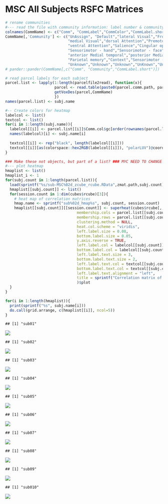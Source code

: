 MSC All Subjects RSFC Matrices
================

``` r
# rename communities
#--- read the file with community information: label number & community name & color & abbreviation for community name
colnames(CommName) <- c("Comm", "CommLabel","CommColor","CommLabel.short")
CommName[,'Community'] <- c("UnAssign", "Default","lateral Visual","Frontoparietal",
                            "medial Visual","dorsal Attention","Premotor",
                            "ventral Attention","Salience","Cingular opercular",
                            "Sensorimotor - hand","Sensorimotor - face","Auditory",
                            "anterior Medial temporal","posterior Medial temporal",
                            "Parietal memory","Context","Sensorimotor - foot", 
                            "Unknown","Unknown","Unknown","UnKnown","UnKnown")
# pander::pander(CommName[,c("Comm", "Community","CommLabel.short")])
```

``` r
# read parcel labels for each subject
parcel.list <- lapply(1:length(parcelfile2read), function(x){
                      parcel <- read.table(paste0(parcel.comm.path, parcelfile2read[x]),sep = ",")
                      getVoxDes(parcel,CommName)
                      })
names(parcel.list) <- subj.name

#-- Create colors for heatmap 
labelcol <- list()
textcol <- list()
for(i in 1:length(subj.name)){
  labelcol[[i]] <- parcel.list[[i]]$Comm.col$gc[order(rownames(parcel.list[[i]]$Comm.col$gc))]
  names(labelcol)[i] <- subj.name[i]
  
  textcol[[i]] <- rep("black", length(labelcol[[i]]))
  textcol[[i]][as(colorspace::hex2RGB(labelcol[[i]]), "polarLUV")@coords[,1] < 35] <- "white"  # Convert hex2RGB to lum
}
```

``` r
### Make these not objects, but part of a list? ### MYC NEED TO CHANGE 20190404
#--- plot heatmap
hmaplist <- list()
hmaplist_i <- 1
for(subj.count in 1:length(parcel.list)){
  load(sprintf("%s/sub-MSC%02d_zcube_rcube.RData",zmat.path,subj.count))
  hmaplist[[subj.count]] <- list()
  for(session.count in 1:dim(cubes$rcube)[3]){
    # heat map of correlation matrices
    hmap.name <- sprintf("sub%02d_hmap%s", subj.count, session.count)
    hmaplist[[subj.count]][[session.count]] <- superheat(cubes$rcube[,,session.count],
                                membership.cols = parcel.list[[subj.count]]$vox.des$Comm.rcd,
                                membership.rows = parcel.list[[subj.count]]$vox.des$Comm.rcd,
                                clustering.method = NULL,
                                heat.col.scheme = "viridis",
                                left.label.size = 0.08,
                                bottom.label.size = 0.05,
                                y.axis.reverse = TRUE,
                                left.label.col = labelcol[[subj.count]], # order by community name
                                bottom.label.col = labelcol[[subj.count]],
                                left.label.text.size = 3,
                                bottom.label.text.size = 2,
                                left.label.text.col = textcol[[subj.count]],
                                bottom.label.text.col = textcol[[subj.count]],
                                left.label.text.alignment = "left",
                                title = sprintf("Correlation matrix of #%s session",session.count)
                                )$plot
  }
}
```

``` r
for(i in 1:length(hmaplist)){
  print(sprintf("%s", subj.name[i]))
  do.call(grid.arrange, c(hmaplist[[i]], ncol=5))
}
```

    ## [1] "sub01"

![](DisplayMSC_Matrix_files/figure-gfm/plot_all_sub_session_hmap-1.png)<!-- -->

    ## [1] "sub02"

![](DisplayMSC_Matrix_files/figure-gfm/plot_all_sub_session_hmap-2.png)<!-- -->

    ## [1] "sub03"

![](DisplayMSC_Matrix_files/figure-gfm/plot_all_sub_session_hmap-3.png)<!-- -->

    ## [1] "sub04"

![](DisplayMSC_Matrix_files/figure-gfm/plot_all_sub_session_hmap-4.png)<!-- -->

    ## [1] "sub05"

![](DisplayMSC_Matrix_files/figure-gfm/plot_all_sub_session_hmap-5.png)<!-- -->

    ## [1] "sub06"

![](DisplayMSC_Matrix_files/figure-gfm/plot_all_sub_session_hmap-6.png)<!-- -->

    ## [1] "sub07"

![](DisplayMSC_Matrix_files/figure-gfm/plot_all_sub_session_hmap-7.png)<!-- -->

    ## [1] "sub08"

![](DisplayMSC_Matrix_files/figure-gfm/plot_all_sub_session_hmap-8.png)<!-- -->

    ## [1] "sub09"

![](DisplayMSC_Matrix_files/figure-gfm/plot_all_sub_session_hmap-9.png)<!-- -->

    ## [1] "sub010"

![](DisplayMSC_Matrix_files/figure-gfm/plot_all_sub_session_hmap-10.png)<!-- -->
